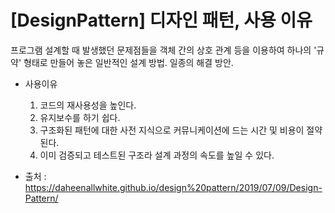 # [DesignPattern] 디자인 패턴, 사용 이유
프로그램 설계할 때 발생했던 문제점들을 객체 간의 상호 관계 등을 이용하여 하나의 '규약' 형태로 만들어 놓은 일반적인 설계 방법. 일종의 해결 방안.   

- 사용이유
    1. 코드의 재사용성을 높인다.
    2. 유지보수를 하기 쉽다.
    3. 구조화된 패턴에 대한 사전 지식으로 커뮤니케이션에 드는 시간 및 비용이 절약된다.
    4. 이미 검증되고 테스트된 구조라 설계 과정의 속도를 높일 수 있다.

- 출처 : <https://daheenallwhite.github.io/design%20pattern/2019/07/09/Design-Pattern/>